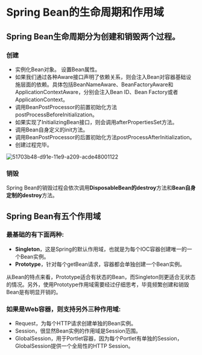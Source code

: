 # Spring Bean的生命周期和作用域

## Spring Bean生命周期分为创建和销毁两个过程。

### 创建

-   实例化Bean对象。 设置Bean属性。
-   如果我们通过各种Aware接口声明了依赖关系，则会注入Bean对容器基础设施层面的依赖。具体包括BeanNameAware、BeanFactoryAware和ApplicationContextAware，分别会注入Bean ID、Bean Factory或者ApplicationContext。
-   调用BeanPostProcessor的前置初始化方法postProcessBeforeInitialization。 
-   如果实现了InitializingBean接口，则会调用afterPropertiesSet方法。 
-   调用Bean自身定义的init方法。
-   调用BeanPostProcessor的后置初始化方法postProcessAfterInitialization。
-    创建过程完毕。

![51703b48-d91e-11e9-a209-acde48001122](https://i.loli.net/2019/09/17/jw2HPqYaskyfZdx.png )

### 销毁

Spring Bean的销毁过程会依次调用**DisposableBean的destroy**方法和**Bean自身定制的destroy**方法。

## Spring Bean有五个作用域

### 最基础的有下面两种:

-   **Singleton**，这是Spring的默认作用域，也就是为每个IOC容器创建唯一的一个Bean实例。
-   **Prototype**，针对每个getBean请求，容器都会单独创建一个Bean实例。

从Bean的特点来看，Prototype适合有状态的Bean，而Singleton则更适合无状态的情况。另外，使用Prototype作用域需要经过仔细思考，毕竟频繁创建和销毁Bean是有明显开销的。

### 如果是Web容器，则支持另外三种作用域:

-   Request，为每个HTTP请求创建单独的Bean实例。
-   Session，很显然Bean实例的作用域是Session范围。
-   GlobalSession，用于Portlet容器，因为每个Portlet有单独的Session，GlobalSession提供一个全局性的HTTP Session。